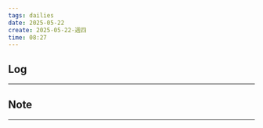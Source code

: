 ```yaml
---
tags: dailies  
date: 2025-05-22
create: 2025-05-22-週四
time: 08:27
---
```

## Log
---


## Note
---

